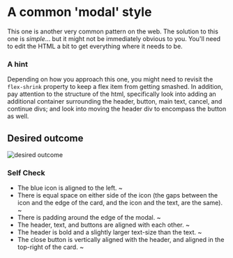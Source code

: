 # A common 'modal' style
This one is another very common pattern on the web. The solution to this one is _simple_... but it might not be immediately obvious to you. You'll need to edit the HTML a bit to get everything where it needs to be.

### A hint
Depending on how you approach this one, you might need to revisit the `flex-shrink` property to keep a flex item from getting smashed. In addition, pay attention to the structure of the html, specifically look into adding an additional container surrounding the header, button, main text, cancel, and continue divs; and look into moving the header div to encompass the button as well.

## Desired outcome

![desired outcome](./desired-outcome.png)

### Self Check

- The blue icon is aligned to the left. ~
- There is equal space on either side of the icon (the gaps between the icon and the edge of the card, and the icon and the text, are the same). ~
- There is padding around the edge of the modal. ~
- The header, text, and buttons are aligned with each other. ~
- The header is bold and a slightly larger text-size than the text. ~
- The close button is vertically aligned with the header, and aligned in the top-right of the card. ~
